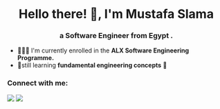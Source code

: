 
<h1 align="center">Hello there! 👋, I'm Mustafa Slama</h1>
<h3 align="center">a Software Engineer from Egypt .</h3>

- 👨🏻‍💻 I'm currently enrolled in the **ALX Software Engineering Programme.**
- 🌱still learning **fundamental engineering concepts** 📅

<h3 align="left">Connect with me:</h3>
<p align="left">

 [<img src="https://img.shields.io/badge/linkedin-%230077B5.svg?&style=for-the-badge&logo=linkedin&logoColor=white"/>](https://linkedin.com/in/mustafaslama)
 [<img src="https://img.shields.io/badge/twitter-%231DA1F2.svg?&style=for-the-badge&logo=twitter&logoColor=white"/>](https://twitter.com/mustafa_slama_)


  
 </p>


